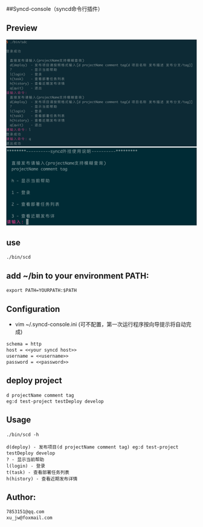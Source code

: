 ##Syncd-console（syncd命令行插件）

## Preview
![login](./resources/images/login.png)
![view](./resources/images/view.png)


## use
````
./bin/scd
````

## add ~/bin to your environment PATH:
````
export PATH=YOURPATH:$PATH
````

## Configuration 
* vim ~/.syncd-console.ini 
(可不配置，第一次运行程序按向导提示将自动完成)
```
schema = http
host = <<your syncd host>>
username = <<username>>
password = <<password>>
```

## deploy project
```
d projectName comment tag 
eg:d test-project testDeploy develop
```

## Usage
```
./bin/scd -h

d(deploy) - 发布项目(d projectName comment tag) eg:d test-project testDeploy develop
? - 显示当前帮助
l(login) - 登录
t(task) - 查看部署任务列表
h(history) - 查看近期发布详情
```

## Author: 
```
7853151@qq.com 
xu_jw@foxmail.com
```